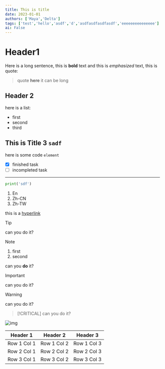 ```yaml
---
title: This is title
date: 2023-01-01
authors: ['Maya','Delta']
tags: ['test','hello','asdf','d','asdfasdfasdfasdf','eeeeeeeeeeeeeee']
ai: False
---
```


# Header1
Here is a long sentence, this is **bold** text and this is *emphasized* text,
this is quote:
> quote **here**
> it can be long

## Header 2
here is a list:
- first
- second
- third
## This is Title 3 `sadf`
here is some code `element`

- [x] finished task
- [ ] incompleted task
---

```python
print('sdf')
```

1. En
2. Zh-CN
3. Zh-TW


this is a [hyperlink](https://delm.dev)
> [!TIP]
> can you do it?

> [!NOTE]
> 1. first
> 2. second
> 
> can you **do** it?

> [!IMPORTANT]
> can you do it?

> [!WARNING]
> can you do it?

> [!CRITICAL]
> can you do it?

![img](https://gravatar.com/avatar/1a7b31cac6c2bbac137446c8a5da03a0?size=256)


| Header 1   | Header 2   | Header 3   |
|------------|------------|------------|
| Row 1 Col 1| Row 1 Col 2| Row 1 Col 3|
| Row 2 Col 1| Row 2 Col 2| Row 2 Col 3|
| Row 3 Col 1| Row 3 Col 2| Row 3 Col 3|



